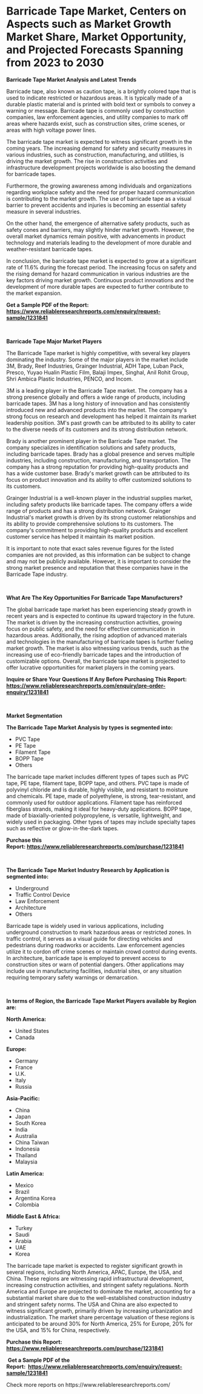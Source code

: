 <p><h1>Barricade Tape Market, Centers on Aspects such as Market Growth Market Share, Market Opportunity, and Projected Forecasts Spanning from 2023 to 2030</h1></p><p><strong>Barricade Tape Market Analysis and Latest Trends</strong></p>
<p><p>Barricade tape, also known as caution tape, is a brightly colored tape that is used to indicate restricted or hazardous areas. It is typically made of a durable plastic material and is printed with bold text or symbols to convey a warning or message. Barricade tape is commonly used by construction companies, law enforcement agencies, and utility companies to mark off areas where hazards exist, such as construction sites, crime scenes, or areas with high voltage power lines.</p><p>The barricade tape market is expected to witness significant growth in the coming years. The increasing demand for safety and security measures in various industries, such as construction, manufacturing, and utilities, is driving the market growth. The rise in construction activities and infrastructure development projects worldwide is also boosting the demand for barricade tapes.</p><p>Furthermore, the growing awareness among individuals and organizations regarding workplace safety and the need for proper hazard communication is contributing to the market growth. The use of barricade tape as a visual barrier to prevent accidents and injuries is becoming an essential safety measure in several industries.</p><p>On the other hand, the emergence of alternative safety products, such as safety cones and barriers, may slightly hinder market growth. However, the overall market dynamics remain positive, with advancements in product technology and materials leading to the development of more durable and weather-resistant barricade tapes.</p><p>In conclusion, the barricade tape market is expected to grow at a significant rate of 11.6% during the forecast period. The increasing focus on safety and the rising demand for hazard communication in various industries are the key factors driving market growth. Continuous product innovations and the development of more durable tapes are expected to further contribute to the market expansion.</p></p>
<p><strong>Get a Sample PDF of the Report:&nbsp; <a href="https://www.reliableresearchreports.com/enquiry/request-sample/1231841">https://www.reliableresearchreports.com/enquiry/request-sample/1231841</a></strong></p>
<p>&nbsp;</p>
<p><strong>Barricade Tape Major Market Players</strong></p>
<p><p>The Barricade Tape market is highly competitive, with several key players dominating the industry. Some of the major players in the market include 3M, Brady, Reef Industries, Grainger Industrial, ADH Tape, Luban Pack, Presco, Yuyao Hualin Plastic Film, Balaji Impex, Singhal, Anil Rohit Group, Shri Ambica Plastic Industries, PENCO, and Incom.</p><p>3M is a leading player in the Barricade Tape market. The company has a strong presence globally and offers a wide range of products, including barricade tapes. 3M has a long history of innovation and has consistently introduced new and advanced products into the market. The company's strong focus on research and development has helped it maintain its market leadership position. 3M's past growth can be attributed to its ability to cater to the diverse needs of its customers and its strong distribution network.</p><p>Brady is another prominent player in the Barricade Tape market. The company specializes in identification solutions and safety products, including barricade tapes. Brady has a global presence and serves multiple industries, including construction, manufacturing, and transportation. The company has a strong reputation for providing high-quality products and has a wide customer base. Brady's market growth can be attributed to its focus on product innovation and its ability to offer customized solutions to its customers.</p><p>Grainger Industrial is a well-known player in the industrial supplies market, including safety products like barricade tapes. The company offers a wide range of products and has a strong distribution network. Grainger Industrial's market growth is driven by its strong customer relationships and its ability to provide comprehensive solutions to its customers. The company's commitment to providing high-quality products and excellent customer service has helped it maintain its market position.</p><p>It is important to note that exact sales revenue figures for the listed companies are not provided, as this information can be subject to change and may not be publicly available. However, it is important to consider the strong market presence and reputation that these companies have in the Barricade Tape industry.</p></p>
<p>&nbsp;</p>
<p><strong>What Are The Key Opportunities For Barricade Tape Manufacturers?</strong></p>
<p><p>The global barricade tape market has been experiencing steady growth in recent years and is expected to continue its upward trajectory in the future. The market is driven by the increasing construction activities, growing focus on public safety, and the need for effective communication in hazardous areas. Additionally, the rising adoption of advanced materials and technologies in the manufacturing of barricade tapes is further fueling market growth. The market is also witnessing various trends, such as the increasing use of eco-friendly barricade tapes and the introduction of customizable options. Overall, the barricade tape market is projected to offer lucrative opportunities for market players in the coming years.</p></p>
<p><strong>Inquire or Share Your Questions If Any Before Purchasing This Report: <a href="https://www.reliableresearchreports.com/enquiry/pre-order-enquiry/1231841">https://www.reliableresearchreports.com/enquiry/pre-order-enquiry/1231841</a></strong></p>
<p>&nbsp;</p>
<p><strong>Market Segmentation</strong></p>
<p><strong>The Barricade Tape Market Analysis by types is segmented into:</strong></p>
<p><ul><li>PVC Tape</li><li>PE Tape</li><li>Filament Tape</li><li>BOPP Tape</li><li>Others</li></ul></p>
<p><p>The barricade tape market includes different types of tapes such as PVC tape, PE tape, filament tape, BOPP tape, and others. PVC tape is made of polyvinyl chloride and is durable, highly visible, and resistant to moisture and chemicals. PE tape, made of polyethylene, is strong, tear-resistant, and commonly used for outdoor applications. Filament tape has reinforced fiberglass strands, making it ideal for heavy-duty applications. BOPP tape, made of biaxially-oriented polypropylene, is versatile, lightweight, and widely used in packaging. Other types of tapes may include specialty tapes such as reflective or glow-in-the-dark tapes.</p></p>
<p><strong>Purchase this Report:&nbsp;<a href="https://www.reliableresearchreports.com/purchase/1231841">https://www.reliableresearchreports.com/purchase/1231841</a></strong></p>
<p>&nbsp;</p>
<p><strong>The Barricade Tape Market Industry Research by Application is segmented into:</strong></p>
<p><ul><li>Underground</li><li>Traffic Control Device</li><li>Law Enforcement</li><li>Architecture</li><li>Others</li></ul></p>
<p><p>Barricade tape is widely used in various applications, including underground construction to mark hazardous areas or restricted zones. In traffic control, it serves as a visual guide for directing vehicles and pedestrians during roadworks or accidents. Law enforcement agencies utilize it to cordon off crime scenes or maintain crowd control during events. In architecture, barricade tape is employed to prevent access to construction sites or warn of potential dangers. Other applications may include use in manufacturing facilities, industrial sites, or any situation requiring temporary safety warnings or demarcation.</p></p>
<p>&nbsp;</p>
<p><strong>In terms of Region, the Barricade Tape Market Players available by Region are:</strong></p>
<p>
    <p> <strong> North America: </strong>
        <ul>
            <li>United States</li>
            <li>Canada</li>
        </ul>
        </p> 
    <p> <strong> Europe: </strong>
        <ul>
            <li>Germany</li>
            <li>France</li>
            <li>U.K.</li>
            <li>Italy</li>
            <li>Russia</li>
        </ul>
        </p> 
    <p> <strong> Asia-Pacific: </strong>
        <ul>
            <li>China</li>
            <li>Japan</li>
            <li>South Korea</li>
            <li>India</li>
            <li>Australia</li>
            <li>China Taiwan</li>
            <li>Indonesia</li>
            <li>Thailand</li>
            <li>Malaysia</li>
        </ul>
        </p> 
    <p> <strong> Latin America: </strong>
        <ul>
            <li>Mexico</li>
            <li>Brazil</li>
            <li>Argentina Korea</li>
            <li>Colombia</li>
        </ul>
        </p> 
    <p> <strong> Middle East & Africa: </strong>
        <ul>
            <li>Turkey</li>
            <li>Saudi</li>
            <li>Arabia</li>
            <li>UAE</li>
            <li>Korea</li>
        </ul>
    </p>
    </p>
<p><p>The barricade tape market is expected to register significant growth in several regions, including North America, APAC, Europe, the USA, and China. These regions are witnessing rapid infrastructural development, increasing construction activities, and stringent safety regulations. North America and Europe are projected to dominate the market, accounting for a substantial market share due to the well-established construction industry and stringent safety norms. The USA and China are also expected to witness significant growth, primarily driven by increasing urbanization and industrialization. The market share percentage valuation of these regions is anticipated to be around 30% for North America, 25% for Europe, 20% for the USA, and 15% for China, respectively.</p></p>
<p><strong>Purchase this Report: <a href="https://www.reliableresearchreports.com/purchase/1231841">https://www.reliableresearchreports.com/purchase/1231841</a></strong></p>
<p>&nbsp;<strong>Get a Sample PDF of the Report:&nbsp;&nbsp;<a href="https://www.reliableresearchreports.com/enquiry/request-sample/1231841">https://www.reliableresearchreports.com/enquiry/request-sample/1231841</a></strong></p>
<p><strong></strong></p>
<p>Check more reports on https://www.reliableresearchreports.com/</p>